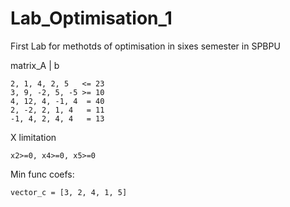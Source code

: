 # Lab_Optimisation_1
First Lab for methotds of optimisation in sixes semester in SPBPU

matrix_A | b
```
2, 1, 4, 2, 5   <= 23
3, 9, -2, 5, -5 >= 10
4, 12, 4, -1, 4  = 40
2, -2, 2, 1, 4   = 11
-1, 4, 2, 4, 4   = 13
```
X limitation
```
x2>=0, x4>=0, x5>=0
```
Min func coefs:
```
vector_c = [3, 2, 4, 1, 5]
```
